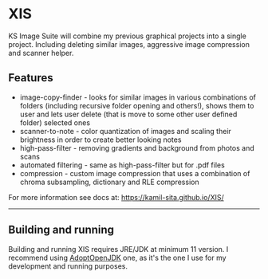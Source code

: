 # XIS
KS Image Suite will combine my previous graphical projects into a single project. Including deleting similar images, aggressive image compression and scanner helper.

## Features
* image-copy-finder - looks for similar images in various combinations of folders (including recursive folder opening and others!), shows them to user and lets user delete (that is move to some other user defined folder) selected ones
* scanner-to-note - color quantization of images and scaling their brightness in order to create better looking notes
* high-pass-filter - removing gradients and background from photos and scans
* automated filtering - same as high-pass-filter but for .pdf files
* compression - custom image compression that uses a combination of chroma subsampling, dictionary and RLE compression

For more information see docs at: https://kamil-sita.github.io/XIS/

----

## Building and running
Building and running XIS requires JRE/JDK at minimum 11 version. I recommend using [AdoptOpenJDK](https://github.com/AdoptOpenJDK/openjdk11-binaries/releases) one, as it's the one I use for my development and running purposes.
